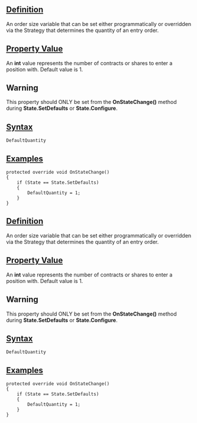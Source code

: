 ## [Definition](https://developer.ninjatrader.com/docs/desktop/defaultquantity\#definition)

An order size variable that can be set either programmatically or overridden via the Strategy that determines the quantity of an entry order.

## [Property Value](https://developer.ninjatrader.com/docs/desktop/defaultquantity\#property-value)

An **int** value represents the number of contracts or shares to enter a position with. Default value is 1.

## Warning

This property should ONLY be set from the **OnStateChange()** method during **State.SetDefaults** or **State.Configure**.

## [Syntax](https://developer.ninjatrader.com/docs/desktop/defaultquantity\#syntax)

`DefaultQuantity`

## [Examples](https://developer.ninjatrader.com/docs/desktop/defaultquantity\#examples)

```jsx-150469391 csharp
protected override void OnStateChange()
{
    if (State == State.SetDefaults)
    {
        DefaultQuantity = 1;
    }
}

```

## [Definition](https://developer.ninjatrader.com/docs/desktop/defaultquantity\#definition)

An order size variable that can be set either programmatically or overridden via the Strategy that determines the quantity of an entry order.

## [Property Value](https://developer.ninjatrader.com/docs/desktop/defaultquantity\#property-value)

An **int** value represents the number of contracts or shares to enter a position with. Default value is 1.

## Warning

This property should ONLY be set from the **OnStateChange()** method during **State.SetDefaults** or **State.Configure**.

## [Syntax](https://developer.ninjatrader.com/docs/desktop/defaultquantity\#syntax)

`DefaultQuantity`

## [Examples](https://developer.ninjatrader.com/docs/desktop/defaultquantity\#examples)

```jsx-150469391 csharp
protected override void OnStateChange()
{
    if (State == State.SetDefaults)
    {
        DefaultQuantity = 1;
    }
}

```